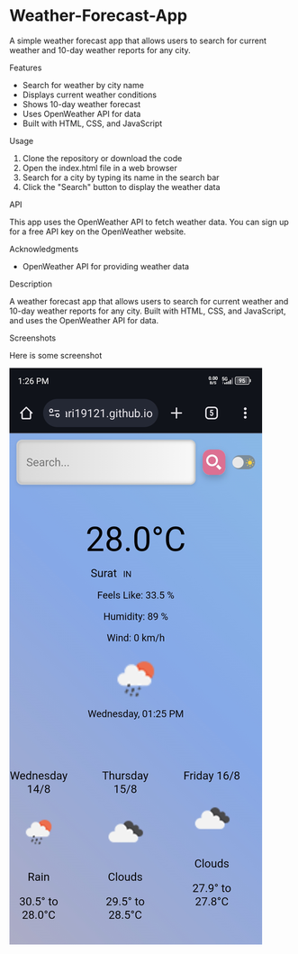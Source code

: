 # Weather-Forecast-App

A simple weather forecast app that allows users to search for current weather and 10-day weather reports for any city.

Features

- Search for weather by city name
- Displays current weather conditions
- Shows 10-day weather forecast
- Uses OpenWeather API for data
- Built with HTML, CSS, and JavaScript

Usage

1. Clone the repository or download the code
2. Open the index.html file in a web browser
3. Search for a city by typing its name in the search bar
4. Click the "Search" button to display the weather data

API

This app uses the OpenWeather API to fetch weather data. You can sign up for a free API key on the OpenWeather website.

Acknowledgments

- OpenWeather API for providing weather data

Description

A weather forecast app that allows users to search for current weather and 10-day weather reports for any city. Built with HTML, CSS, and JavaScript, and uses the OpenWeather API for data.

Screenshots

Here is some screenshot

![Screenshot](screenshots/Screenshot_20240814-132632.jpg)
